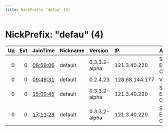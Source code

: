 ```yaml
---
title: NickPrefix "defau" (4)
---
```


# NickPrefix: "defau" (4)

|   Up |   Ext | JoinTime                                                                                            | Nickname   | Version       | IP             | AS                               | CC   |   ORp |   Dirp | OS      | Contact   |   eFamMembers |
|-----:|------:|:----------------------------------------------------------------------------------------------------|:-----------|:--------------|:---------------|:---------------------------------|:-----|------:|-------:|:--------|:----------|--------------:|
|    0 |     0 | [08:59:06](https://metrics.torproject.org/rs.html#details/644CC245E8CBFAA1A936A373B8AF7A58D72BCDA8) | default    | 0.3.3.2-alpha | 121.3.40.220   | So-net Entertainment Corporation | jp   | 28071 |      0 | Windows | None      |             1 |
|    0 |     0 | [09:49:31](https://metrics.torproject.org/rs.html#details/35DA1D7FA1036F56D984FD49116A3064F66A3EB2) | default    | 0.2.4.23      | 128.68.144.177 | VimpelCom                        | ru   |   443 |   9030 | Windows | None      |             1 |
|    0 |     0 | [15:00:45](https://metrics.torproject.org/rs.html#details/F310FCF4A05146CAD5C97795A34980D3C23424F7) | default    | 0.3.3.2-alpha | 121.3.40.220   | So-net Entertainment Corporation | jp   | 28071 |      0 | Windows | None      |             1 |
|    0 |     0 | [17:11:28](https://metrics.torproject.org/rs.html#details/97B2BD69CE9D8EA0E173934188B90CE922D73972) | default    | 0.3.3.2-alpha | 121.3.40.220   | So-net Entertainment Corporation | jp   | 28071 |      0 | Windows | None      |             1 |
